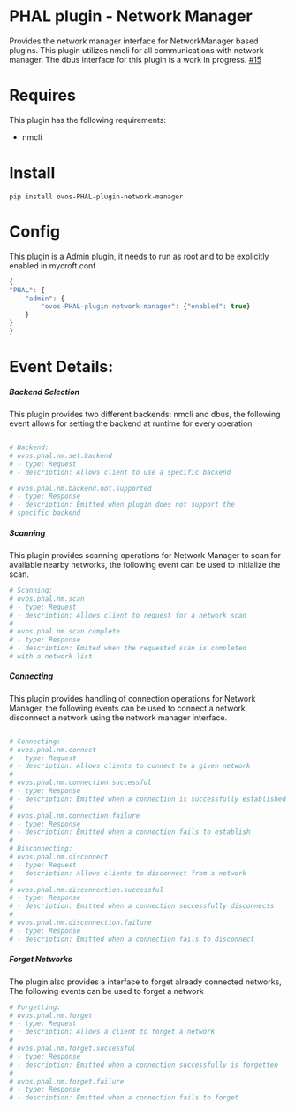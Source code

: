 # PHAL plugin - Network Manager

Provides the network manager interface for NetworkManager based plugins.
This plugin utilizes nmcli for all communications with network manager.
The dbus interface for this plugin is a work in progress. [#15](https://github.com/OpenVoiceOS/ovos-PHAL-plugin-network-manager/pull/15)

# Requires
This plugin has the following requirements:
- nmcli

# Install

`pip install ovos-PHAL-plugin-network-manager`

# Config

This plugin is a Admin plugin, it needs to run as root and to be explicitly enabled in mycroft.conf

```javascript
{
"PHAL": {
    "admin": {
        "ovos-PHAL-plugin-network-manager": {"enabled": true}
    }
}
}
```

# Event Details:

##### Backend Selection

This plugin provides two different backends: nmcli and dbus, the following event allows for setting the backend at runtime for every operation

```python

# Backend:
# ovos.phal.nm.set.backend
# - type: Request
# - description: Allows client to use a specific backend

# ovos.phal.nm.backend.not.supported
# - type: Response
# - description: Emitted when plugin does not support the
# specific backend

```

##### Scanning

This plugin provides scanning operations for Network Manager to scan for available nearby networks, the following event can be used to initialize the scan.

```python
# Scanning: 
# ovos.phal.nm.scan
# - type: Request
# - description: Allows client to request for a network scan
#
# ovos.phal.nm.scan.complete
# - type: Response
# - description: Emited when the requested scan is completed
# with a network list
```

##### Connecting

This plugin provides handling of connection operations for Network Manager, the following events can be used to connect a network, disconnect a network using the network manager interface.

```python

# Connecting:
# ovos.phal.nm.connect
# - type: Request
# - description: Allows clients to connect to a given network
#
# ovos.phal.nm.connection.successful
# - type: Response
# - description: Emitted when a connection is successfully established
#
# ovos.phal.nm.connection.failure
# - type: Response
# - description: Emitted when a connection fails to establish
#
# Disconnecting:
# ovos.phal.nm.disconnect
# - type: Request
# - description: Allows clients to disconnect from a network
#
# ovos.phal.nm.disconnection.successful
# - type: Response
# - description: Emitted when a connection successfully disconnects
#
# ovos.phal.nm.disconnection.failure
# - type: Response
# - description: Emitted when a connection fails to disconnect
```

##### Forget Networks

The plugin also provides a interface to forget already connected networks, The following events can be used to forget a network

```python
# Forgetting:
# ovos.phal.nm.forget
# - type: Request
# - description: Allows a client to forget a network
#
# ovos.phal.nm.forget.successful
# - type: Response
# - description: Emitted when a connection successfully is forgetten
#
# ovos.phal.nm.forget.failure
# - type: Response
# - description: Emitted when a connection fails to forget
```
